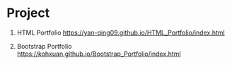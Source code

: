 
# Project
1. HTML Portfolio
https://yan-qing09.github.io/HTML_Portfolio/index.html

2. Bootstrap Portfolio
https://kohxuan.github.io/Bootstrap_Portfolio/index.html
